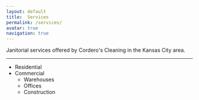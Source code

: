 ```yaml
---
layout: default
title:  Services
permalink: /services/
avatar: true
navigation: true
---
```


Janitorial services offered by Cordero's Cleaning in the Kansas City area.

---

<ul>
	<li>Residential</li>
	<li>Commercial
	<ul>
		<li>Warehouses</li>
		<li>Offices</li>
		<li>Construction</li>
	</ul>
	</li>
</ul>

